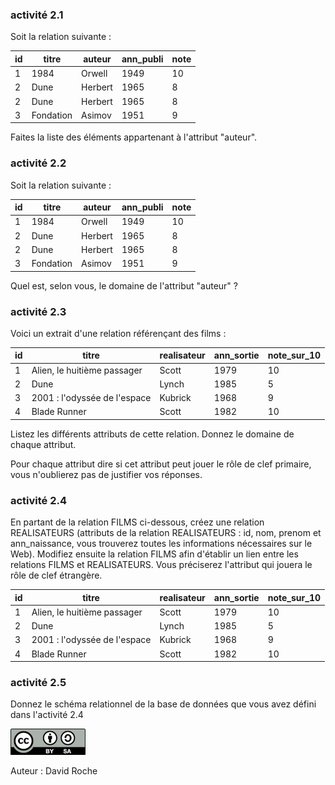 ### activité 2.1
Soit la relation suivante :

|id|titre|auteur|ann_publi|note|
|--- |--- |--- |--- |--- |
|1|1984|Orwell|1949|10|
|2|Dune|Herbert|1965|8|
|2|Dune|Herbert|1965|8|
|3|Fondation|Asimov|1951|9|

Faites la liste des éléments appartenant à l'attribut "auteur".

### activité 2.2
Soit la relation suivante :

|id|titre|auteur|ann_publi|note|
|--- |--- |--- |--- |--- |
|1|1984|Orwell|1949|10|
|2|Dune|Herbert|1965|8|
|2|Dune|Herbert|1965|8|
|3|Fondation|Asimov|1951|9|

Quel est, selon vous, le domaine de l'attribut "auteur" ?

### activité 2.3

Voici un extrait d'une relation référençant des films :

|id|titre|realisateur|ann_sortie|note_sur_10|
|--- |--- |--- |--- |--- |
|1|Alien, le huitième passager|Scott|1979|10|
|2|Dune|Lynch|1985|5|
|3|2001 : l'odyssée de l'espace|Kubrick|1968|9|
|4|Blade Runner|Scott|1982|10|

Listez les différents attributs de cette relation. Donnez le domaine de chaque attribut.

Pour chaque attribut dire si cet attribut peut jouer le rôle de clef primaire, vous n'oublierez pas de justifier vos réponses.

### activité 2.4

En partant de la relation FILMS ci-dessous, créez une relation REALISATEURS (attributs de la relation REALISATEURS : id, nom, prenom et	ann_naissance, vous trouverez toutes les informations nécessaires sur le Web).
Modifiez ensuite la relation FILMS afin d'établir un lien entre les relations FILMS et REALISATEURS. Vous préciserez l'attribut qui jouera le rôle de clef étrangère.

|id|titre|realisateur|ann_sortie|note_sur_10|
|--- |--- |--- |--- |--- |
|1|Alien, le huitième passager|Scott|1979|10|
|2|Dune|Lynch|1985|5|
|3|2001 : l'odyssée de l'espace|Kubrick|1968|9|
|4|Blade Runner|Scott|1982|10|

### activité 2.5
Donnez le schéma relationnel de la base de données que vous avez défini dans l'activité 2.4

![](img/cc.png)

Auteur : David Roche
